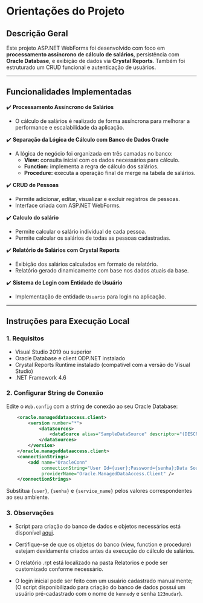 ﻿# Orientações do Projeto

## Descrição Geral

Este projeto ASP.NET WebForms foi desenvolvido com foco em **processamento assíncrono de cálculo de salários**, persistência com **Oracle Database**, e exibição de dados via **Crystal Reports**. Também foi estruturado um CRUD funcional e autenticação de usuários.

---

## Funcionalidades Implementadas

✔️ **Processamento Assíncrono de Salários**  
- O cálculo de salários é realizado de forma assíncrona para melhorar a performance e escalabilidade da aplicação.

✔️ **Separação da Lógica de Cálculo com Banco de Dados Oracle**  
- A lógica de negócio foi organizada em três camadas no banco:
  - **View:** consulta inicial com os dados necessários para cálculo.
  - **Function:** implementa a regra de cálculo dos salários.
  - **Procedure:** executa a operação final de merge na tabela de salários.

✔️ **CRUD de Pessoas**  
- Permite adicionar, editar, visualizar e excluir registros de pessoas.  
- Interface criada com ASP.NET WebForms.

✔️ **Calculo do salário**  
- Permite calcular o salário individual de cada pessoa.
- Permite calcular os salários de todas as pessoas cadastradas.

✔️ **Relatório de Salários com Crystal Reports**  
- Exibição dos salários calculados em formato de relatório.  
- Relatório gerado dinamicamente com base nos dados atuais da base.

✔️ **Sistema de Login com Entidade de Usuário**  
- Implementação de entidade `Usuario` para login na aplicação.

---

## Instruções para Execução Local

### 1. Requisitos

- Visual Studio 2019 ou superior
- Oracle Database e client ODP.NET instalado
- Crystal Reports Runtime instalado (compatível com a versão do Visual Studio)
- .NET Framework 4.6

### 2. Configurar String de Conexão

Edite o `Web.config` com a string de conexão ao seu Oracle Database:

```xml
	<oracle.manageddataaccess.client>
		<version number="*">
			<dataSources>
				<dataSource alias="SampleDataSource" descriptor="(DESCRIPTION=(ADDRESS=(PROTOCOL=tcp)(HOST=localhost)(PORT=1521))(CONNECT_DATA=(SERVICE_NAME=xe))) " />
			</dataSources>
		</version>
	</oracle.manageddataaccess.client>
	<connectionStrings>
		<add name="OracleConn"
			 connectionString="User Id={user};Password={senha};Data Source=localhost:1521/{service_name};"
			 providerName="Oracle.ManagedDataAccess.Client" />
	</connectionStrings>
```
Substitua `{user}`, `{senha}` e `{service_name}` pelos valores correspondentes ao seu ambiente.

### 3. Observações

- Script para criação do banco de dados e objetos necessários está disponível [aqui](https://github.com/kennedyAlvess/RHControl/blob/master/ExportDataBase/exportar.sql).

- Certifique-se de que os objetos do banco (view, function e procedure) estejam devidamente criados antes da execução do cálculo de salários.
- O relatório .rpt está localizado na pasta Relatorios e pode ser customizado conforme necessário.
- O login inicial pode ser feito com um usuário cadastrado manualmente; (O script disponibilizado para criação do banco de dados possui um usuário pré-cadastrado com o nome de `kennedy` e senha `123mudar`).